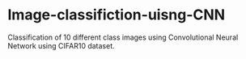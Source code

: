 # Image-classifiction-uisng-CNN
Classification of 10 different class images using Convolutional Neural Network using CIFAR10 dataset.

